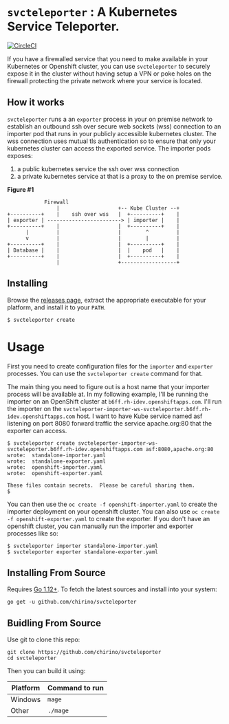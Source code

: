 # `svcteleporter` : A Kubernetes Service Teleporter.

[![CircleCI](https://circleci.com/gh/chirino/svcteleporter.svg?style=svg)](https://circleci.com/gh/chirino/svcteleporter)

If you have a firewalled service that you need to make available in your Kubernetes or Openshift cluster, you can use `svcteleporter` to securely expose it in the cluster without having setup a VPN or poke holes on the firewall protecting the private network where your service is located.   

## How it works

`svcteleporter` runs a an `exporter` process in your on premise network to establish an outbound ssh over secure web sockets (wss) connection to an importer pod that runs in your publicly accessible kubernetes cluster.  The wss connection uses mutual tls authentication so to ensure that only your kubernetes cluster can access the exported service.  The importer pods exposes:

1. a public kubernetes service the ssh over wss connection
2. a private kubernetes service at that is a proxy to the on premise service.

**Figure #1**

                Firewall
                    |                   +-- Kube Cluster --+
    +----------+    |    ssh over wss   |  +----------+    |
    | exporter | ------------------------> | importer |    |
    +----------+    |                   |  +----------+    |
          |         |                   |        ^         |
          v         |                   |        |         |
    +----------+    |                   |  +----------+    |
    | Database |    |                   |  |    pod   |    |
    +----------+    |                   |  +----------+    |
                    |                   +------------------+


## Installing

Browse the [releases page](https://github.com/chirino/svcteleporter/releases), extract the appropriate executable
for your platform, and install it to your `PATH`.

    $ svcteleporter create 

# Usage

First you need to create configuration files for the `importer` and `exporter` processes.  You can use the `svcteleporter create` command for that.  

The main thing you need to figure out is a host name that your importer process will be available at.  In my following example, I'll be running the importer on an OpenShift cluster at `b6ff.rh-idev.openshiftapps.com`. I'll run the importer on the `svcteleporter-importer-ws-svcteleporter.b6ff.rh-idev.openshiftapps.com` host.  I want to have Kube service named asf listening on port 8080 forward traffic the service apache.org:80 that the exporter can access.

    $ svcteleporter create svcteleporter-importer-ws-svcteleporter.b6ff.rh-idev.openshiftapps.com asf:8080,apache.org:80
    wrote:  standalone-importer.yaml
    wrote:  standalone-exporter.yaml
    wrote:  openshift-importer.yaml
    wrote:  openshift-exporter.yaml
      
    These files contain secrets.  Please be careful sharing them.
    $  

You can then use the `oc create -f openshift-importer.yaml` to create the importer deployment on your openshift cluster.  You can also use `oc create -f openshift-exporter.yaml` to create the exporter.  If you don't have an openshift cluster, you can manually run the importer and exporter processes like so:
    
    $ svcteleporter importer standalone-importer.yaml
    $ svcteleporter exporter standalone-exporter.yaml

## Installing From Source

Requires [Go 1.12+](https://golang.org/dl/).  To fetch the latest sources and install into your system:

    go get -u github.com/chirino/svcteleporter

## Buidling From Source

Use git to clone this repo:

    git clone https://github.com/chirino/svcteleporter
    cd svcteleporter

Then you can build it using:

| Platform | Command to run |
| -------- | -------------- |
| Windows  | `mage`         |
| Other    | `./mage`       |
